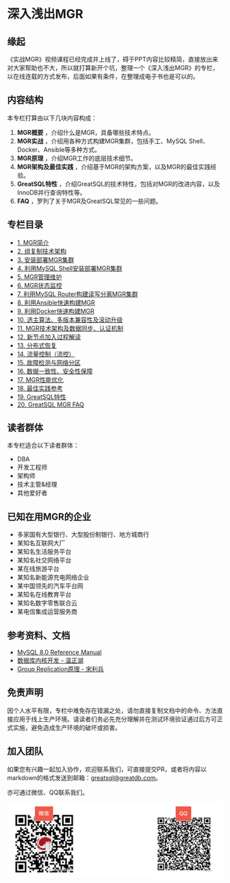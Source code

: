 # 深入浅出MGR

## 缘起
《实战MGR》视频课程已经完成并上线了，碍于PPT内容比较精简，直接放出来对大家帮助也不大，所以就打算新开个坑，整理一个《深入浅出MGR》的专栏，以在线连载的方式发布，后面如果有条件，在整理成电子书也是可以的。

## 内容结构
本专栏打算由以下几块内容构成：
1.  **MGR概要** ，介绍什么是MGR，具备哪些技术特点。
2.  **MGR实战** ，介绍用各种方式构建MGR集群，包括手工、MySQL Shell、Docker、Ansible等多种方式。
3.  **MGR原理** ，介绍MGR工作的底层技术细节。
4.  **MGR架构及最佳实践** ，介绍基于MGR的架构方案，以及MGR的最佳实践经验。
5.  **GreatSQL特性** ，介绍GreatSQL的技术特性，包括对MGR的改进内容，以及InnoDB并行查询特性等。
6.  **FAQ** ，罗列了关于MGR及GreatSQL常见的一些问题。

## 专栏目录
- [1. MGR简介](https://gitee.com/GreatSQL/GreatSQL-Doc/blob/master/deep-dive-mgr/deep-dive-mgr-01.md)
- [2. 组复制技术架构](https://gitee.com/GreatSQL/GreatSQL-Doc/blob/master/deep-dive-mgr/deep-dive-mgr-02.md)
- [3. 安装部署MGR集群](https://gitee.com/GreatSQL/GreatSQL-Doc/blob/master/deep-dive-mgr/deep-dive-mgr-03.md)
- [4. 利用MySQL Shell安装部署MGR集群](https://gitee.com/GreatSQL/GreatSQL-Doc/blob/master/deep-dive-mgr/deep-dive-mgr-04.md)
- [5. MGR管理维护](https://gitee.com/GreatSQL/GreatSQL-Doc/blob/master/deep-dive-mgr/deep-dive-mgr-05.md)
- [6. MGR状态监控](https://gitee.com/GreatSQL/GreatSQL-Doc/blob/master/deep-dive-mgr/deep-dive-mgr-06.md)
- [7. 利用MySQL Router构建读写分离MGR集群](https://gitee.com/GreatSQL/GreatSQL-Doc/blob/master/deep-dive-mgr/deep-dive-mgr-07.md)
- [8. 利用Ansible快速构建MGR](https://gitee.com/GreatSQL/GreatSQL-Doc/blob/master/deep-dive-mgr/deep-dive-mgr-08.md)
- [9. 利用Docker快速构建MGR](https://gitee.com/GreatSQL/GreatSQL-Doc/blob/master/deep-dive-mgr/deep-dive-mgr-09.md)
- [10. 选主算法、多版本兼容性及滚动升级](https://gitee.com/GreatSQL/GreatSQL-Doc/blob/master/deep-dive-mgr/deep-dive-mgr-10.md)
- [11. MGR技术架构及数据同步、认证机制](https://gitee.com/GreatSQL/GreatSQL-Doc/blob/master/deep-dive-mgr/deep-dive-mgr-11.md)
- [12. 新节点加入过程解读](https://gitee.com/GreatSQL/GreatSQL-Doc/blob/master/deep-dive-mgr/deep-dive-mgr-12.md)
- [13. 分布式恢复](https://gitee.com/GreatSQL/GreatSQL-Doc/blob/master/deep-dive-mgr/deep-dive-mgr-13.md)
- [14. 流量控制（流控）](https://gitee.com/GreatSQL/GreatSQL-Doc/blob/master/deep-dive-mgr/deep-dive-mgr-14.md)
- [15. 故障检测与网络分区](https://gitee.com/GreatSQL/GreatSQL-Doc/blob/master/deep-dive-mgr/deep-dive-mgr-15.md)
- [16. 数据一致性、安全性保障](https://gitee.com/GreatSQL/GreatSQL-Doc/blob/master/deep-dive-mgr/deep-dive-mgr-16.md)
- [17. MGR性能优化](https://gitee.com/GreatSQL/GreatSQL-Doc/blob/master/deep-dive-mgr/deep-dive-mgr-17.md)
- [18. 最佳实践参考](https://gitee.com/GreatSQL/GreatSQL-Doc/blob/master/deep-dive-mgr/deep-dive-mgr-18.md)
- [19. GreatSQL特性](https://gitee.com/GreatSQL/GreatSQL-Doc/blob/master/deep-dive-mgr/deep-dive-mgr-19.md)
- [20. GreatSQL MGR FAQ](https://gitee.com/GreatSQL/GreatSQL-Doc/blob/master/docs/GreatSQL-FAQ.md)


## 读者群体
本专栏适合以下读者群体：
- DBA
- 开发工程师
- 架构师
- 技术主管&经理
- 其他爱好者

## 已知在用MGR的企业
- 多家国有大型银行、大型股份制银行、地方城商行
- 某知名互联网大厂
- 某知名生活服务平台
- 某知名社交网络平台
- 某在线旅游平台
- 某知名新能源充电网络企业
- 某中国领先的汽车平台网
- 某知名在线教育平台
- 某知名数字零售联合云
- 某电信集成运营服务商

## 参考资料、文档
- [MySQL 8.0 Reference Manual](https://dev.mysql.com/doc/refman/8.0/en/group-replication.html) 
- [数据库内核开发 - 温正湖](https://www.zhihu.com/column/c_206071340)
- [Group Replication原理 - 宋利兵](https://mp.weixin.qq.com/s/LFJtdpISVi45qv9Wksv19Q)

## 免责声明
因个人水平有限，专栏中难免存在错漏之处，请勿直接复制文档中的命令、方法直接应用于线上生产环境。请读者们务必先充分理解并在测试环境验证通过后方可正式实施，避免造成生产环境的破坏或损害。

## 加入团队
如果您有兴趣一起加入协作，欢迎联系我们，可直接提交PR，或者将内容以markdown的格式发送到邮箱：greatsql@greatdb.com。

亦可通过微信、QQ联系我们。

![Contact Us](../docs/contact-us.png)
